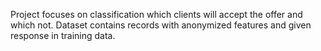 Project focuses on classification which clients will accept the offer and which not. Dataset contains records with anonymized features and given response in training data. 
